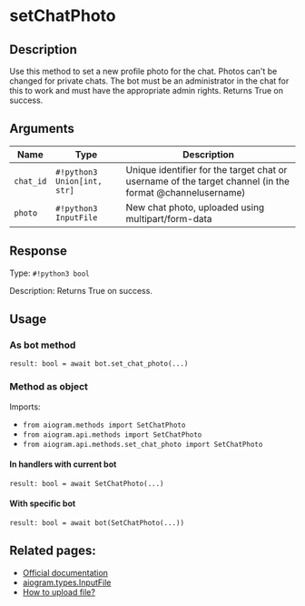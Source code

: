 # setChatPhoto

## Description

Use this method to set a new profile photo for the chat. Photos can't be changed for private chats. The bot must be an administrator in the chat for this to work and must have the appropriate admin rights. Returns True on success.


## Arguments

| Name | Type | Description |
| - | - | - |
| `chat_id` | `#!python3 Union[int, str]` | Unique identifier for the target chat or username of the target channel (in the format @channelusername) |
| `photo` | `#!python3 InputFile` | New chat photo, uploaded using multipart/form-data |



## Response

Type: `#!python3 bool`

Description: Returns True on success.


## Usage

### As bot method

```python3
result: bool = await bot.set_chat_photo(...)
```

### Method as object

Imports:

- `from aiogram.methods import SetChatPhoto`
- `from aiogram.api.methods import SetChatPhoto`
- `from aiogram.api.methods.set_chat_photo import SetChatPhoto`

#### In handlers with current bot
```python3
result: bool = await SetChatPhoto(...)
```

#### With specific bot
```python3
result: bool = await bot(SetChatPhoto(...))
```



## Related pages:

- [Official documentation](https://core.telegram.org/bots/api#setchatphoto)
- [aiogram.types.InputFile](../types/input_file.md)
- [How to upload file?](../sending_files.md)
